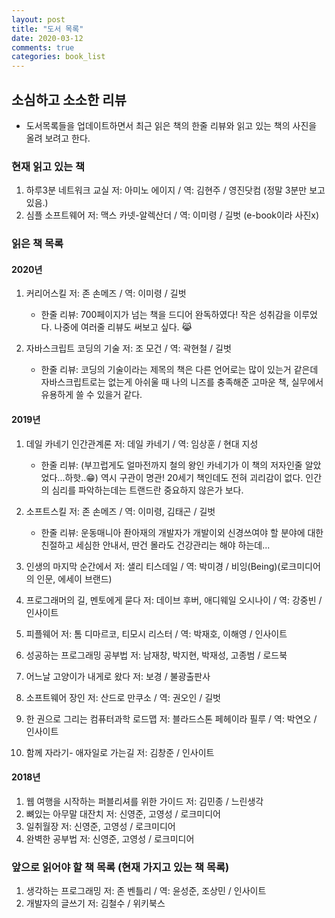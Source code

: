 ```yaml
---
layout: post
title: "도서 목록"
date: 2020-03-12
comments: true
categories: book_list
---
```


## 소심하고 소소한 리뷰

-   도서목록들을 업데이트하면서 최근 읽은 책의 한줄 리뷰와 읽고 있는 책의 사진을 올려 보려고 한다.
  

### 현재 읽고 있는 책

1. 하루3분 네트워크 교실 저: 아미노 에이지 / 역: 김현주 / 영진닷컴 (정말 3분만 보고 있음.)
2. 심플 소프트웨어 저: 맥스 카넷-알렉산더 / 역: 이미령 / 길벗 (e-book이라 사진x)


### 읽은 책 목록


#### 2020년

1. 커리어스킬 저: 존 손메즈 / 역: 이미령 / 길벗 
    * 한줄 리뷰: 
  	700페이지가 넘는 책을 드디어 완독하였다! 작은 성취감을 이루었다. 나중에 여러줄 리뷰도 써보고 싶다. 😹

2. 자바스크립트 코딩의 기술 저: 조 모건 / 역: 곽현철 / 길벗 
    * 한줄 리뷰: 
  	코딩의 기술이라는 제목의 책은 다른 언어로는 많이 있는거 같은데 자바스크립트로는 없는게 아쉬울 때 나의 니즈를 충족해준 고마운 책, 실무에서 유용하게 쓸 수 있을거 같다.

#### 2019년

1. 데일 카네기 인간관계론 저: 데일 카네기 / 역: 임상훈 / 현대 지성
    * 한줄 리뷰: (부끄럽게도 얼마전까지 철의 왕인 카네기가 이 책의 저자인줄 알았었다...하핫..😁)
  	역시 구관이 명관! 20세기 책인데도 전혀 괴리감이 없다. 인간의 심리를 파악하는데는 트랜드란 중요하지 않은가 보다. 

2.  소프트스킬 저: 존 손메즈 / 역: 이미령, 김태곤 / 길벗
    * 한줄 리뷰: 운동매니아 좐아재의 개발자가 개발이외 신경쓰여야 할 분야에 대한 친절하고 세심한 안내서, 딴건 몰라도 건강관리는 해야 하는데... 
  
3. 인생의 마지막 순간에서 저: 샐리 티스데일 / 역: 박미경 / 비잉(Being)(로크미디어의 인문, 에세이 브랜드)
4. 프로그래머의 길, 멘토에게 묻다 저: 데이브 후버, 애디웨일 오시나이 / 역: 강중빈 / 인사이트
5. 피플웨어 저: 톰 디마르코, 티모시 리스터 / 역: 박재호, 이해영 / 인사이트
6. 성공하는 프로그래밍 공부법 저: 남재창, 박지현, 박재성, 고종범 / 로드북
7. 어느날 고양이가 내게로 왔다 저: 보경 / 불광출판사
8. 소프트웨어 장인 저: 산드로 만쿠소 / 역: 권오인 / 길벗
9. 한 권으로 그리는 컴퓨터과학 로드맵 저: 블라드스톤 페헤이라 필루 / 역: 박연오 / 인사이트
10. 함께 자라기- 애자일로 가는길 저: 김창준 / 인사이트 

#### 2018년

1. 웹 여행을 시작하는 퍼블리셔를 위한 가이드 저: 김민종 / 느린생각
2. 뼈있는 아무말 대잔치 저: 신영준, 고영성 / 로크미디어
3. 일취월장 저: 신영준, 고영성 / 로크미디어
4. 완벽한 공부법 저: 신영준, 고영성 / 로크미디어


### 앞으로 읽어야 할 책 목록 (현재 가지고 있는 책 목록)

1. 생각하는 프로그래밍 저: 존 벤틀리 / 역: 윤성준, 조상민 / 인사이트
2. 개발자의 글쓰기 저: 김철수 / 위키북스

